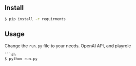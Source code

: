 ## Install


```sh
$ pip install -r requirments
```

## 

## Usage
Change the `run.py` file to your needs.
OpenAI API, and playrole
```python
```sh
$ python run.py
```